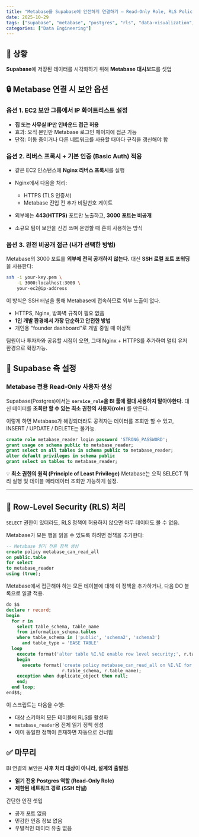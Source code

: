 ```yaml
---
title: "Metabase를 Supabase에 안전하게 연결하기 – Read-Only Role, RLS Policy"
date: 2025-10-29
tags: ["supabase", "metabase", "postgres", "rls", "data-visualization", "data-engineering", "security", "dashboard"]
categories: ["Data Engineering"]
---
```


## 🧭 상황

**Supabase**에 저장된 데이터를 시각화하기 위해 **Metabase 대시보드**를 셋업

## 🔒 Metabase 연결 시 보안 옵션

### **옵션 1. EC2 보안 그룹에서 IP 화이트리스트 설정**

* **집 또는 사무실 IP만 인바운드 접근 허용**
* 효과: 오직 본인만 Metabase 로그인 페이지에 접근 가능
* 단점: 이동 중이거나 다른 네트워크를 사용할 때마다 규칙을 갱신해야 함

### **옵션 2. 리버스 프록시 + 기본 인증 (Basic Auth) 적용**

* 같은 EC2 인스턴스에 **Nginx 리버스 프록시**를 실행
* Nginx에서 다음을 처리:

  * HTTPS (TLS 인증서)
  * Metabase 진입 전 추가 비밀번호 게이트
* 외부에는 **443(HTTPS)** 포트만 노출하고, **3000 포트는 비공개**
* 소규모 팀이 보안을 신경 쓰며 운영할 때 흔히 사용하는 방식

### **옵션 3. 완전 비공개 접근 (내가 선택한 방법)**

Metabase의 3000 포트를 **외부에 전혀 공개하지 않는다.**
대신 **SSH 로컬 포트 포워딩**을 사용한다:

```bash
ssh -i your-key.pem \
    -L 3000:localhost:3000 \
    your-ec2@ip-address
```

이 방식은 SSH 터널을 통해 Metabase에 접속하므로 외부 노출이 없다.

* HTTPS, Nginx, 방화벽 규칙이 필요 없음
* **1인 개발 환경에서 가장 단순하고 안전한 방법**
* 개인용 “founder dashboard”로 개발 중일 때 이상적

팀원이나 투자자와 공유할 시점이 오면,
그때 Nginx + HTTPS를 추가하여 멀티 유저 환경으로 확장가능. 

## 🧩 Supabase 측 설정

### **Metabase 전용 Read-Only 사용자 생성**

Supabase(Postgres)에서는 **`service_role`을 BI 툴에 절대 사용하지 말아야한다.**
대신 데이터를 **조회만 할 수 있는 최소 권한의 사용자(role)** 를 만든다.

이렇게 하면 Metabase가 해킹되더라도 공격자는 데이터를 조회만 할 수 있고,
INSERT / UPDATE / DELETE는 불가능.

```sql
create role metabase_reader login password 'STRONG_PASSWORD';
grant usage on schema public to metabase_reader;
grant select on all tables in schema public to metabase_reader;
alter default privileges in schema public
grant select on tables to metabase_reader;
```

💡 **최소 권한의 원칙 (Principle of Least Privilege)**
Metabase는 오직 SELECT 쿼리 실행 및 테이블 메타데이터 조회만 가능하게 설정.

---

## 🧩 Row-Level Security (RLS) 처리

`SELECT` 권한이 있더라도, RLS 정책이 허용하지 않으면 아무 데이터도 볼 수 없음.

Metabase가 모든 행을 읽을 수 있도록 하려면 정책을 추가한다:

```sql
-- Metabase 읽기 전용 정책 생성
create policy metabase_can_read_all
on public.table
for select
to metabase_reader
using (true);
```

Metabase에서 접근해야 하는 모든 테이블에 대해 이 정책을 추가하거나,
다음 DO 블록으로 일괄 적용.

```sql
do $$
declare r record;
begin
  for r in
    select table_schema, table_name
    from information_schema.tables
    where table_schema in ('public', 'schema2', 'schema3')
      and table_type = 'BASE TABLE'
  loop
    execute format('alter table %I.%I enable row level security;', r.table_schema, r.table_name);
    begin
      execute format('create policy metabase_can_read_all on %I.%I for select to metabase_reader using (true);',
                     r.table_schema, r.table_name);
    exception when duplicate_object then null;
    end;
  end loop;
end$$;
```

이 스크립트는 다음을 수행:

* 대상 스키마의 모든 테이블에 RLS를 활성화
* `metabase_reader`용 전체 읽기 정책 생성
* 이미 동일한 정책이 존재하면 자동으로 건너뜀


## ✅ 마무리

BI 연결의 보안은 **사후 처리 대상이 아니라, 설계의 출발점**.

* **읽기 전용 Postgres 역할 (Read-Only Role)**
* **제한된 네트워크 경로 (SSH 터널)**

간단한 안전 셋업

* 공개 포트 없음
* 민감한 인증 정보 없음
* 우발적인 데이터 유출 없음

